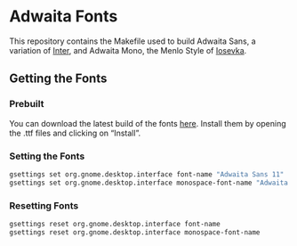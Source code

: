 # Adwaita Fonts

This repository contains the Makefile used to build Adwaita Sans, a variation of [Inter](https://rsms.me/inter/), and Adwaita Mono, the Menlo Style of [Iosevka](https://typeof.net/Iosevka/).

## Getting the Fonts

### Prebuilt

You can download the latest build of the fonts [here](https://gitlab.gnome.org/GNOME/adwaita-fonts/-/pipelines). Install them by opening the .ttf files and clicking on “Install”.

### Setting the Fonts

```sh
gsettings set org.gnome.desktop.interface font-name "Adwaita Sans 11"
gsettings set org.gnome.desktop.interface monospace-font-name "Adwaita Mono 11"
```

### Resetting Fonts

```sh
gsettings reset org.gnome.desktop.interface font-name
gsettings reset org.gnome.desktop.interface monospace-font-name
```
